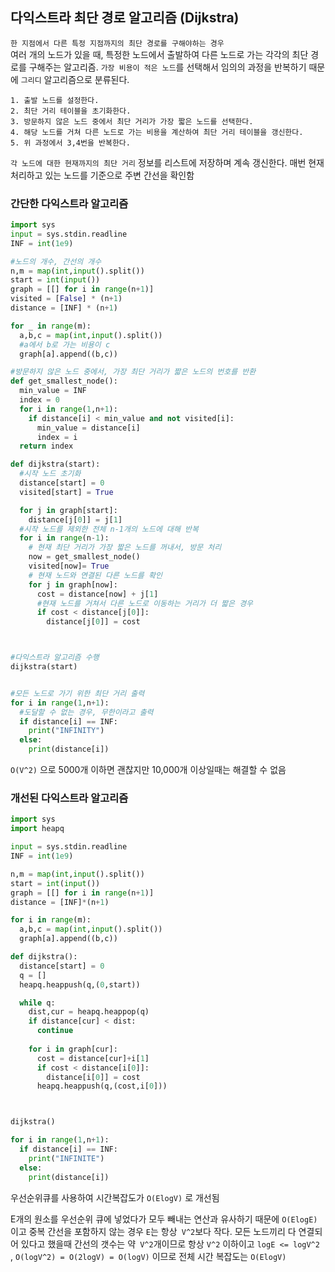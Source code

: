 ## 다익스트라 최단 경로 알고리즘 (Dijkstra)
`한 지점에서 다른 특정 지점까지의 최단 경로를 구해야하는 경우`  
여러 개의 노드가 있을 때, 특정한 노드에서 출발하여 다른 노드로 가는 각각의 최단 경로를 구해주는 알고리즘. `가장 비용이 적은 노드`를 선택해서 임의의 과정을 반복하기 때문에 `그리디` 알고리즘으로 분류된다.

```
1. 출발 노드를 설정한다.
2. 최단 거리 테이블을 초기화한다.
3. 방문하지 않은 노드 중에서 최단 거리가 가장 짧은 노드를 선택한다.
4. 해당 노드를 거쳐 다른 노드로 가는 비용을 계산하여 최단 거리 테이블을 갱신한다.
5. 위 과정에서 3,4번을 반복한다.	
```

`각 노드에 대한 현재까지의 최단 거리` 정보를 리스트에 저장하며 계속 갱신한다. 매번 현재 처리하고 있는 노드를 기준으로 주변 간선을 확인함



### 간단한 다익스트라 알고리즘

```python
import sys
input = sys.stdin.readline
INF = int(1e9)

#노드의 개수, 간선의 개수
n,m = map(int,input().split())
start = int(input())
graph = [[] for i in range(n+1)]
visited = [False] * (n+1)
distance = [INF] * (n+1)

for _ in range(m):
  a,b,c = map(int,input().split())
  #a에서 b로 가는 비용이 c
  graph[a].append((b,c))

#방문하지 않은 노드 중에서, 가장 최단 거리가 짧은 노드의 번호를 반환
def get_smallest_node():
  min_value = INF
  index = 0
  for i in range(1,n+1):
    if distance[i] < min_value and not visited[i]:
      min_value = distance[i]
      index = i
  return index

def dijkstra(start):
  #시작 노드 초기화
  distance[start] = 0
  visited[start] = True

  for j in graph[start]:
    distance[j[0]] = j[1]
  #시작 노드를 제외한 전체 n-1개의 노드에 대해 반복
  for i in range(n-1):
    # 현재 최단 거리가 가장 짧은 노드를 꺼내서, 방문 처리
    now = get_smallest_node()
    visited[now]= True
    # 현재 노드와 연결된 다른 노드를 확인
    for j in graph[now]:
      cost = distance[now] + j[1]
      #현재 노드를 거쳐서 다른 노드로 이동하는 거리가 더 짧은 경우
      if cost < distance[j[0]]:
        distance[j[0]] = cost



#다익스트라 알고리즘 수행
dijkstra(start)


#모든 노드로 가기 위한 최단 거리 출력
for i in range(1,n+1):
  #도달할 수 없는 경우, 무한이라고 출력
  if distance[i] == INF:
    print("INFINITY")
  else:
    print(distance[i])
```

`O(V^2)` 으로 5000개 이하면 괜찮지만 10,000개 이상일때는 해결할 수 없음 



### 개선된 다익스트라 알고리즘 



```python
import sys
import heapq

input = sys.stdin.readline
INF = int(1e9)

n,m = map(int,input().split())
start = int(input())
graph = [[] for i in range(n+1)]
distance = [INF]*(n+1)

for i in range(m):
  a,b,c = map(int,input().split())
  graph[a].append((b,c))

def dijkstra():
  distance[start] = 0
  q = []
  heapq.heappush(q,(0,start))

  while q:
    dist,cur = heapq.heappop(q)
    if distance[cur] < dist:
      continue
    
    for i in graph[cur]:
      cost = distance[cur]+i[1]
      if cost < distance[i[0]]:
        distance[i[0]] = cost
      heapq.heappush(q,(cost,i[0]))



dijkstra()

for i in range(1,n+1):
  if distance[i] == INF:
    print("INFINITE")
  else:
    print(distance[i])


```

우선순위큐를 사용하여 시간복잡도가 `O(ElogV)` 로 개선됨

E개의 원소를 우선순위 큐에 넣었다가 모두 빼내는 연산과 유사하기 때문에 `O(ElogE)`이고 중복 간선을 포함하지 않는 경우 `E`는 항상` V^2`보다 작다. 모든 노드끼리 다 연결되어 있다고 했을때 간선의 갯수는 약` V^2`개이므로 항상 `V^2` 이하이고 `logE <= logV^2 ` , `O(logV^2) = O(2logV) = O(logV)` 이므로 전체 시간 복잡도는 `O(ElogV)`
